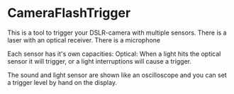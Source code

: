 # CameraFlashTrigger
This is a tool to trigger your DSLR-camera with multiple sensors.
There is a laser with an optical receiver.
There is a microphone

Each sensor has it's own capacities:
Optical: When a light hits the optical sensor it will trigger, or a light interruptions will cause a trigger.

The sound and light sensor are shown like an oscilloscope and you can set a trigger level by hand on the display.

